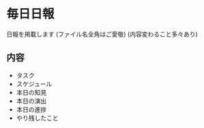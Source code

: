 # 毎日日報
日報を掲載します
(ファイル名全角はご愛敬)
(内容変わること多々あり)

## 内容
- タスク
- スケジュール
- 本日の知見
- 本日の演出
- 本日の進捗
- やり残したこと
